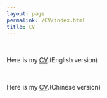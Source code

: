 ```yaml
---
layout: page
permalink: /CV/index.html
title: CV
---
```


<br>

Here is my [CV](https://lingyili2000.github.io/file/CV/CV-LingyiLi.pdf).(English version)

<br>

Here is my [CV](https://lingyili2000.github.io/file/CV/CV-黎凌逸.pdf).(Chinese version)

<br>

<br>

<br>

<br>

<br>

<br>

